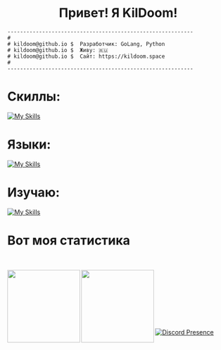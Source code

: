 <center><h1 align="center">Привет! Я KilDoom!</h1></center>


```
-----------------------------------------------------------
#
# kildoom@github.io $  Разработчик: GoLang, Python
# kildoom@github.io $  Живу: 🇷🇺
# kildoom@github.io $  Сайт: https://kildoom.space
#
-----------------------------------------------------------
```

<h1>Скиллы: </h1>

[![My Skills](https://skillicons.dev/icons?i=ps,figma)](https://skillicons.dev)

<h1>Языки: </h1>

[![My Skills](https://skillicons.dev/icons?i=go,python,java,javascript)](https://skillicons.dev)

<h1>Изучаю: </h1>

[![My Skills](https://skillicons.dev/icons?i=go)](https://skillicons.dev)



<h1>Вот моя статистика</h1><br>

<p><img src="https://github-readme-stats.vercel.app/api?username=KilDoomWise&count_private=true&show_icons=true&border_radius=12&title_color=0d6efd&bg_color=212125&text_color=cacad0" align="left" height="165" /><img src="https://github-readme-stats.vercel.app/api/top-langs/?username=KilDoomWise&layout=compact&border_radius=12&title_color=0d6efd&bg_color=212125&text_color=cacad0" align="left" height="165" /></p>
<br><br><br><br><br><br><br>

[![Discord Presence](https://lanyard.cnrad.dev/api/930536085598126131)](https://discord.com/users/930536085598126131)
